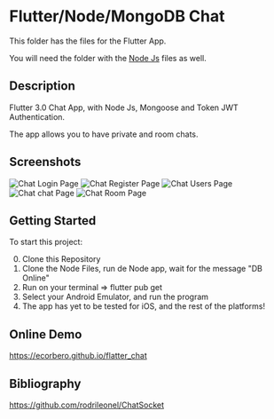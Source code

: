# Flutter/Node/MongoDB Chat

This folder has the files for the Flutter App.

You will need the folder with the [Node Js](https://github.com/ecorbero/_rodrileonel_ChatNode) files as well.

## Description

Flutter 3.0 Chat App, with Node Js, Mongoose and Token JWT Authentication.

The app allows you to have private and room chats.

## Screenshots

![Chat Login Page](https://raw.githubusercontent.com/ecorbero/_rodrileonel_ChatFlutter/master/screenshots/login.PNG "Chat Login Page")
![Chat Register Page](https://raw.githubusercontent.com/ecorbero/_rodrileonel_ChatFlutter/master/screenshots/register.PNG "Chat Register Page")
![Chat Users Page](https://raw.githubusercontent.com/ecorbero/_rodrileonel_ChatFlutter/master/screenshots/users.PNG "Chat Users Page")
![Chat chat Page](https://raw.githubusercontent.com/ecorbero/_rodrileonel_ChatFlutter/master/screenshots/chat.PNG "Chat Chat Page")
![Chat Room Page](https://raw.githubusercontent.com/ecorbero/_rodrileonel_ChatFlutter/master/screenshots/group.PNG "Chat Room Page")

## Getting Started

To start this project: 

0. Clone this Repository
1. Clone the Node Files, run de Node app, wait for the message "DB Online"
2. Run on your terminal => flutter pub get
3. Select your Android Emulator, and run the program
4. The app has yet to be tested for iOS, and the rest of the platforms!

## Online Demo

https://ecorbero.github.io/flatter_chat

## Bibliography

https://github.com/rodrileonel/ChatSocket